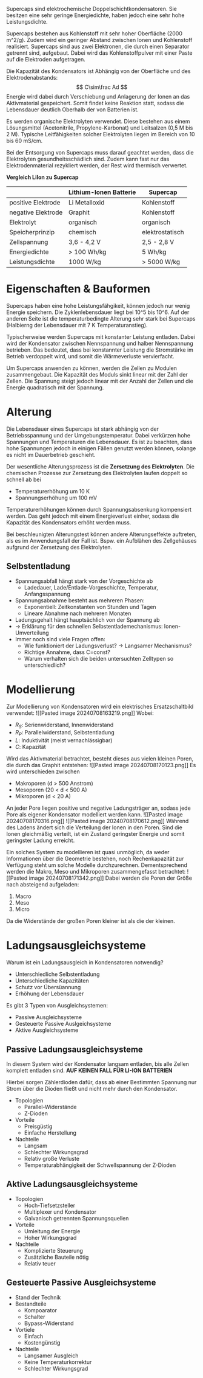 Supercaps sind elektrochemische Doppelschichtkondensatoren. Sie besitzen eine sehr geringe Energiedichte, haben jedoch eine sehr hohe Leistungsdichte.

Supercaps bestehen aus Kohlenstoff mit sehr hoher Oberfläche (2000 m^2/g). Zudem wird ein geringer Abstand zwischen Ionen und Kohlenstoff realisiert. Supercaps sind aus zwei Elektronen, die durch einen Separator getrennt sind, aufgebaut. Dabei wird das Kohlenstoffpulver mit einer Paste auf die Elektroden aufgetragen.

Die Kapazität des Kondensators ist Abhängig von der Oberfläche und des Elektrodenabstands:
$$
C\sim\frac Ad
$$
Energie wird dabei durch Verschiebung und Anlagerung der Ionen an das Aktivmaterial gespeichert. Somit findet keine Reaktion statt, sodass die Lebensdauer deutlich Oberhalb der von Batterien ist.

Es werden organische Elektrolyten verwendet. Diese bestehen aus einem Lösungsmittel (Acetonitrile, Propylene-Karbonat) und Leitsalzen (0,5 M bis 2 M). Typische Leitfähigkeiten solcher Elektrolyten liegen im Bereich von 10 bis 60 mS/cm.

Bei der Entsorgung von Supercaps muss darauf geachtet werden, dass die Elektrolyten gesundheitsschädlich sind. Zudem kann fast nur das Elektrodenmaterial rezykliert werden, der Rest wird thermisch verwertet.

**Vergleich LiIon zu Supercap**

|                    | Lithium-Ionen Batterie | Supercap        |
| ------------------ | ---------------------- | --------------- |
| positive Elektrode | Li Metalloxid          | Kohlenstoff     |
| negative Elektrode | Graphit                | Kohlenstoff     |
| Elektrolyt         | organisch              | organisch       |
| Speicherprinzip    | chemisch               | elektrostatisch |
| Zellspannung       | 3,6 - 4,2 V            | 2,5 - 2,8 V     |
| Energiedichte      | > 100 Wh/kg            | 5 Wh/kg         |
| Leistungsdichte    | 1000 W/kg              | > 5000 W/kg     |
# Eigenschaften & Bauformen
Supercaps haben eine hohe Leistungsfähgikeit, können jedoch nur wenig Energie speichern. Die Zyklenlebensdauer liegt bei 10^5 bis 10^6. Auf der anderen Seite ist die temperaturbedingte Alterung sehr stark bei Supercaps (Halbierng der Lebensdauer mit 7 K Temperaturanstieg).

Typischerweise werden Supercaps mit konstanter Leistung entladen. Dabei wird der Kondensator zwischen Nennspannung und halber Nennspannung betrieben. Das bedeutet, dass bei konstannter Leistung die Stromstärke im Betrieb verdoppelt wird, und somit die Wärmeverluste vervierfacht.

Um Supercaps anwenden zu können, werden die Zellen zu Modulen zusammengebaut. Die Kapazität des Moduls sinkt linear mit der Zahl der Zellen. Die Spannung steigt jedoch linear mit der Anzahl der Zellen und die Energie quadratisch mit der Spannung.
# Alterung
Die Lebensdauer eines Supercaps ist stark abhängig von der Betriebsspannung und der Umgebungstemperatur. Dabei verkürzen hohe Spannungen und Temperaturen die Lebensdauer. Es ist zu beachten, dass hohe Spannungen jedoch in einigen Fällen genutzt werden können, solange es nicht im Dauerbetrieb geschieht.

Der wesentliche Alterungsprozess ist die **Zersetzung des Elektrolyten**. Die chemischen Prozesse zur Zersetzung des Elektrolyten laufen doppelt so schnell ab bei
- Temperaturerhöhung um 10 K
- Spannungserhöhung um 100 mV

Temperaturerhöhungen können durch Spannungsabsenkung kompensiert werden. Das geht jedoch mit einem Energieverlust einher, sodass die Kapazität des Kondensators erhöht werden muss.

Bei beschleunigten Alterungstest können andere Alterungseffekte auftreten, als es im Anwendungsfall der Fall ist. Bspw. ein Aufblähen des Zellgehäuses aufgrund der Zersetzung des Elektrolyten.
## Selbstentladung
- Spannungsabfall hängt stark von der Vorgeschichte ab
	- Ladedauer, Lade/Entlade-Vorgeschichte, Temperatur, Anfangsspannung
- Spannungsabnahme besteht aus mehreren Phasen:
	- Exponentiell: Zeitkonstanten von Stunden und Tagen
	- Lineare Abnahme nach mehreren Monaten
- Ladungsgehalt hängt hauptsächlich von der Spannung ab
- -> Erklärung für den schnellen Selbstentlademechanismus: Ionen-Umverteilung
- Immer noch sind viele Fragen offen:
	- Wie funktioniert der Ladungsverlust? -> Langsamer Mechanismus?
	- Richtige Annahme, dass C=const?
	- Warum verhalten sich die beiden untersuchten Zelltypen so unterschiedlich?

# Modellierung
Zur Modellierung von Kondensatoren wird ein elektrisches Ersatzschaltbild verwendet:
![[Pasted image 20240708163219.png]]
Wobei:
- $R_S$: Serienwiderstand, Innenwiderstand
- $R_P$: Parallelwiderstand, Selbstentladung
- $L$: Induktivität (meist vernachlässigbar)
- $C$: Kapazität

Wird das Aktivmaterial betrachtet, besteht dieses aus vielen kleinen Poren, die durch das Graphit entstehen:
![[Pasted image 20240708170123.png]]
Es wird unterschieden zwischen
- Makroporen (d > 500 Anstrom)
- Mesoporen (20 < d < 500 A)
- Mikroporen (d < 20 A)

An jeder Pore liegen positive und negative Ladungsträger an, sodass jede Pore als eigener Kondensator modelliert werden kann.
![[Pasted image 20240708170316.png]]
![[Pasted image 20240708170612.png]]
Während des Ladens ändert sich die Verteilung der Ionen in den Poren. Sind die Ionen gleichmäßig verteilt, ist ein Zustand geringster Energie und somit geringster Ladung erreicht.

Ein solches System zu modellieren ist quasi unmöglich, da weder Informationen über die Geometrie bestehen, noch Rechenkapazität zur Verfügung steht um solche Modelle durchzurechnen. Dementsprechend werden die Makro, Meso und Mikroporen zusammengefasst betrachtet:
![[Pasted image 20240708171342.png]]
Dabei werden die Poren der Größe nach absteigend aufgeladen:
1. Macro
2. Meso
3. Micro

Da die Widerstände der großen Poren kleiner ist als die der kleinen.
# Ladungsausgleichsysteme
Warum ist ein Ladungsausgleich in Kondensatoren notwendig?
- Unterschiedliche Selbstentladung
- Unterschiedliche Kapazitäten
- Schutz vor Übersüannung
- Erhöhung der Lebensdauer

Es gibt 3 Typen von Ausgleichsystemen:
- Passive Ausgleichsysteme
- Gesteuerte Passive Auslgeichsysteme
- Aktive Ausgleichsysteme

## Passive Ladungsausgleichsysteme
In diesem System wird der Kondensator langsam entladen, bis alle Zellen komplett entladen sind. **AUF KEINEN FALL FÜR LI-ION BATTERIEN**

Hierbei sorgen Zählerdioden dafür, dass ab einer Bestimmten Spannung nur Strom über die Dioden fließt und nicht mehr durch den Kondensator.

- Topologien
	- Parallel-Widerstände
	- Z-Dioden
- Vorteile
	- Preisgüstig
	- Einfache Herstellung
- Nachteile
	- Langsam
	- Schlechter Wirkungsgrad
	- Relativ große Verluste
	- Temperaturabhängigkeit der Schwellspannung der Z-Dioden

## Aktive Ladungsausgleichsysteme
- Topologien
	- Hoch-Tiefsetzsteller
	- Multiplexer und Kondensator
	- Galvanisch getrennten Spannungsquellen
- Vorteile
	- Umleitung der Energie
	- Hoher Wirkungsgrad
- Nachteile
	- Komplizierte Steuerung
	- Zusätzliche Bauteile nötig
	- Relativ teuer

## Gesteuerte Passive Ausgleichsysteme
- Stand der Technik
- Bestandteile
	- Kompoarator
	- Schalter
	- Bypass-Widerstand
- Vortiele
	- Einfach
	- Kostengünstig
- Nachteile
	- Langsamer Ausgleich
	- Keine Temperaturkorrektur
	- Schlechter Wirkungsgrad